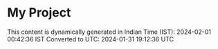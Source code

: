 # My Project

This content is dynamically generated in Indian Time (IST): 2024-02-01 00:42:36 IST
Converted to UTC: 2024-01-31 19:12:36 UTC
